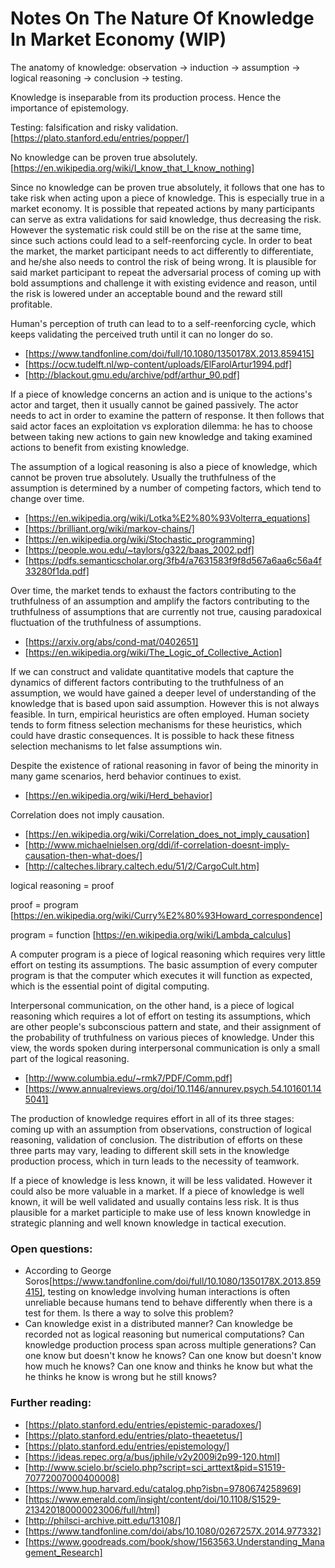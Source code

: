 # Notes On The Nature Of Knowledge In Market Economy (WIP)

The anatomy of knowledge:
observation -> induction -> assumption -> logical reasoning -> conclusion -> testing.

Knowledge is inseparable from its production process. Hence the importance of epistemology.

Testing: falsification and risky validation.
[https://plato.stanford.edu/entries/popper/]

No knowledge can be proven true absolutely.
[https://en.wikipedia.org/wiki/I_know_that_I_know_nothing]

Since no knowledge can be proven true absolutely, it follows that one has to take risk when acting upon a piece of knowledge. This is especially true in a market economy. It is possible that repeated actions by many participants can serve as extra validations for said knowledge, thus decreasing the risk. However the systematic risk could still be on the rise at the same time, since such actions could lead to a self-reenforcing cycle. In order to beat the market, the market participant needs to act differently to differentiate, and he/she also needs to control the risk of being wrong. It is plausible for said market participant to repeat the adversarial process of coming up with bold assumptions and challenge it with existing evidence and reason, until the risk is lowered under an acceptable bound and the reward still profitable.

Human's perception of truth can lead to to a self-reenforcing cycle, which keeps validating the perceived truth until it can no longer do so.

- [https://www.tandfonline.com/doi/full/10.1080/1350178X.2013.859415]
- [https://ocw.tudelft.nl/wp-content/uploads/ElFarolArtur1994.pdf]
- [http://blackout.gmu.edu/archive/pdf/arthur_90.pdf]

If a piece of knowledge concerns an action and is unique to the actions's actor and target, then it usually cannot be gained passively. The actor needs to act in order to examine the pattern of response. It then follows that said actor faces an exploitation vs exploration dilemma: he has to choose between taking new actions to gain new knowledge and taking examined actions to benefit from existing knowledge.

The assumption of a logical reasoning is also a piece of knowledge, which cannot be proven true absolutely. Usually the truthfulness of the assumption is determined by a number of competing factors, which tend to change over time.

- [https://en.wikipedia.org/wiki/Lotka%E2%80%93Volterra_equations]
- [https://brilliant.org/wiki/markov-chains/]
- [https://en.wikipedia.org/wiki/Stochastic_programming]
- [https://people.wou.edu/~taylors/g322/baas_2002.pdf]
- [https://pdfs.semanticscholar.org/3fb4/a7631583f9f8d567a6aa6c56a4f33280f1da.pdf]

Over time, the market tends to exhaust the factors contributing to the truthfulness of an assumption and amplify the factors contributing to the truthfulness of assumptions that are currently not true, causing paradoxical fluctuation of the truthfulness of assumptions.

- [https://arxiv.org/abs/cond-mat/0402651]
- [https://en.wikipedia.org/wiki/The_Logic_of_Collective_Action]

If we can construct and validate quantitative models that capture the dynamics of different factors contributing to the truthfulness of an assumption, we would have gained a deeper level of understanding of the knowledge that is based upon said assumption. However this is not always feasible. In turn, empirical heuristics are often employed. Human society tends to form fitness selection mechanisms for these heuristics, which could have drastic consequences. It is possible to hack these fitness selection mechanisms to let false assumptions win.

Despite the existence of rational reasoning in favor of being the minority in many game scenarios, herd behavior continues to exist.

- [https://en.wikipedia.org/wiki/Herd_behavior]

Correlation does not imply causation.

- [https://en.wikipedia.org/wiki/Correlation_does_not_imply_causation]
- [http://www.michaelnielsen.org/ddi/if-correlation-doesnt-imply-causation-then-what-does/]
- [http://calteches.library.caltech.edu/51/2/CargoCult.htm]

logical reasoning = proof

proof = program [https://en.wikipedia.org/wiki/Curry%E2%80%93Howard_correspondence]

program = function [https://en.wikipedia.org/wiki/Lambda_calculus]

A computer program is a piece of logical reasoning which requires very little effort on testing its assumptions. The basic assumption of every computer program is that the computer which executes it will function as expected, which is the essential point of digital computing.

Interpersonal communication, on the other hand, is a piece of logical reasoning which requires a lot of effort on testing its assumptions, which are other people's subconscious pattern and state, and their assignment of the probability of truthfulness on various pieces of knowledge. Under this view, the words spoken during interpersonal communication is only a small part of the logical reasoning.

- [http://www.columbia.edu/~rmk7/PDF/Comm.pdf]
- [https://www.annualreviews.org/doi/10.1146/annurev.psych.54.101601.145041]

The production of knowledge requires effort in all of its three stages: coming up with an assumption from observations, construction of logical reasoning, validation of conclusion. The distribution of efforts on these three parts may vary, leading to different skill sets in the knowledge production process, which in turn leads to the necessity of teamwork.

If a piece of knowledge is less known, it will be less validated. However it could also be more valuable in a market. If a piece of knowledge is well known, it will be well validated and usually contains less risk. It is thus plausible for a market participle to make use of less known knowledge in strategic planning and well known knowledge in tactical execution.

### Open questions:

- According to George Soros[https://www.tandfonline.com/doi/full/10.1080/1350178X.2013.859415], testing on knowledge involving human interactions is often unreliable because humans tend to behave differently when there is a test for them. Is there a way to solve this problem?
- Can knowledge exist in a distributed manner? Can knowledge be recorded not as logical reasoning but numerical computations? Can knowledge production process span across multiple generations? Can one know but doesn't know he knows? Can one know but doesn't know how much he knows? Can one know and thinks he know but what the he thinks he know is wrong but he still knows?

### Further reading:

- [https://plato.stanford.edu/entries/epistemic-paradoxes/]
- [https://plato.stanford.edu/entries/plato-theaetetus/]
- [https://plato.stanford.edu/entries/epistemology/]
- [https://ideas.repec.org/a/bus/jphile/v2y2009i2p99-120.html]
- [http://www.scielo.br/scielo.php?script=sci_arttext&pid=S1519-70772007000400008]
- [https://www.hup.harvard.edu/catalog.php?isbn=9780674258969]
- [https://www.emerald.com/insight/content/doi/10.1108/S1529-213420180000023006/full/html]
- [http://philsci-archive.pitt.edu/13108/]
- [https://www.tandfonline.com/doi/abs/10.1080/0267257X.2014.977332]
- [https://www.goodreads.com/book/show/1563563.Understanding_Management_Research]
